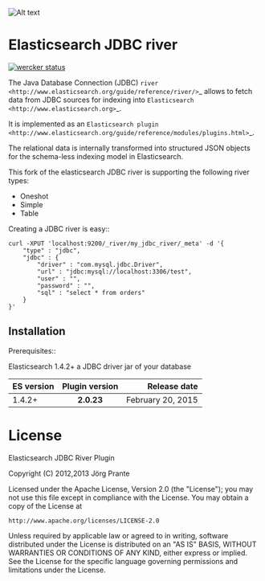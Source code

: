 ![Alt text](../../../elasticsearch-river-jdbc/raw/master/src/site/origami.png "Optional title")

Elasticsearch JDBC river
========================
[![wercker status](https://app.wercker.com/status/923fd9217a917db5b3c415e8b696b5c7/m "wercker status")](https://app.wercker.com/project/bykey/923fd9217a917db5b3c415e8b696b5c7)

The Java Database Connection (JDBC) `river <http://www.elasticsearch.org/guide/reference/river/>`_  allows to fetch data from JDBC sources for indexing into `Elasticsearch <http://www.elasticsearch.org>`_. 

It is implemented as an `Elasticsearch plugin <http://www.elasticsearch.org/guide/reference/modules/plugins.html>`_.

The relational data is internally transformed into structured JSON objects for the schema-less indexing model in Elasticsearch. 

This fork of the elasticsearch JDBC river is supporting the following river types:
- Oneshot
- Simple
- Table

Creating a JDBC river is easy::

    curl -XPUT 'localhost:9200/_river/my_jdbc_river/_meta' -d '{
        "type" : "jdbc",
        "jdbc" : {
            "driver" : "com.mysql.jdbc.Driver",
            "url" : "jdbc:mysql://localhost:3306/test",
            "user" : "",
            "password" : "",
            "sql" : "select * from orders"
        }
    }'

Installation
------------

Prerequisites::

  Elasticsearch 1.4.2+
  a JDBC driver jar of your database

| ES version   |     Plugin version      |  Release date |
|----------|:-------------:|------:|
| 1.4.2+ |  **2.0.23** | February 20, 2015 |


License
=======

Elasticsearch JDBC River Plugin

Copyright (C) 2012,2013 Jörg Prante

Licensed under the Apache License, Version 2.0 (the "License");
you may not use this file except in compliance with the License.
You may obtain a copy of the License at

    http://www.apache.org/licenses/LICENSE-2.0

Unless required by applicable law or agreed to in writing, software
distributed under the License is distributed on an "AS IS" BASIS,
WITHOUT WARRANTIES OR CONDITIONS OF ANY KIND, either express or implied.
See the License for the specific language governing permissions and
limitations under the License.